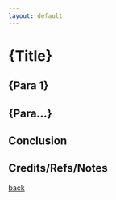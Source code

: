 ```yaml
---
layout: default
---
```


# {Title}

## {Para 1}

## {Para...}

## Conclusion

## Credits/Refs/Notes

[back](./)
